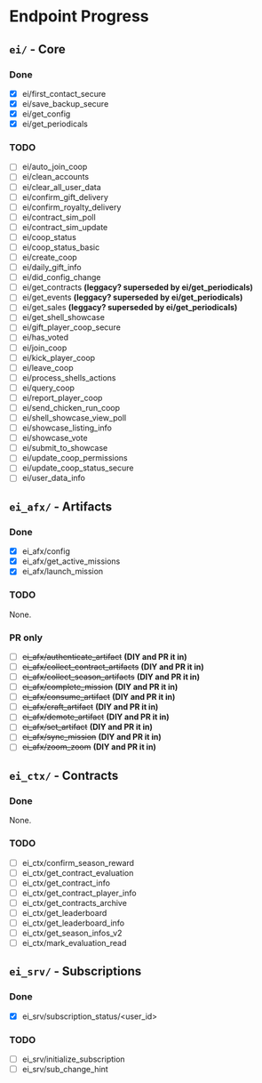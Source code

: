 # Endpoint Progress
## `ei/` - Core
### Done
- [x] ei/first_contact_secure
- [x] ei/save_backup_secure
- [x] ei/get_config
- [x] ei/get_periodicals
### TODO
- [ ] ei/auto_join_coop
- [ ] ei/clean_accounts
- [ ] ei/clear_all_user_data
- [ ] ei/confirm_gift_delivery
- [ ] ei/confirm_royalty_delivery
- [ ] ei/contract_sim_poll
- [ ] ei/contract_sim_update
- [ ] ei/coop_status
- [ ] ei/coop_status_basic
- [ ] ei/create_coop
- [ ] ei/daily_gift_info
- [ ] ei/did_config_change
- [ ] ei/get_contracts **(leggacy? superseded by ei/get_periodicals)**
- [ ] ei/get_events **(leggacy? superseded by ei/get_periodicals)**
- [ ] ei/get_sales **(leggacy? superseded by ei/get_periodicals)**
- [ ] ei/get_shell_showcase
- [ ] ei/gift_player_coop_secure
- [ ] ei/has_voted
- [ ] ei/join_coop
- [ ] ei/kick_player_coop
- [ ] ei/leave_coop
- [ ] ei/process_shells_actions
- [ ] ei/query_coop
- [ ] ei/report_player_coop
- [ ] ei/send_chicken_run_coop
- [ ] ei/shell_showcase_view_poll
- [ ] ei/showcase_listing_info
- [ ] ei/showcase_vote
- [ ] ei/submit_to_showcase
- [ ] ei/update_coop_permissions
- [ ] ei/update_coop_status_secure
- [ ] ei/user_data_info

## `ei_afx/` - Artifacts
### Done
- [x] ei_afx/config
- [x] ei_afx/get_active_missions
- [x] ei_afx/launch_mission
### TODO
None.
### PR only
- [ ] ~~ei_afx/authenticate_artifact~~ **(DIY and PR it in)**
- [ ] ~~ei_afx/collect_contract_artifacts~~ **(DIY and PR it in)**
- [ ] ~~ei_afx/collect_season_artifacts~~ **(DIY and PR it in)**
- [ ] ~~ei_afx/complete_mission~~ **(DIY and PR it in)**
- [ ] ~~ei_afx/consume_artifact~~ **(DIY and PR it in)**
- [ ] ~~ei_afx/craft_artifact~~ **(DIY and PR it in)**
- [ ] ~~ei_afx/demote_artifact~~ **(DIY and PR it in)**
- [ ] ~~ei_afx/set_artifact~~ **(DIY and PR it in)**
- [ ] ~~ei_afx/sync_mission~~ **(DIY and PR it in)**
- [ ] ~~ei_afx/zoom_zoom~~ **(DIY and PR it in)**

## `ei_ctx/` - Contracts
### Done
None.
### TODO
- [ ] ei_ctx/confirm_season_reward
- [ ] ei_ctx/get_contract_evaluation
- [ ] ei_ctx/get_contract_info
- [ ] ei_ctx/get_contract_player_info
- [ ] ei_ctx/get_contracts_archive
- [ ] ei_ctx/get_leaderboard
- [ ] ei_ctx/get_leaderboard_info
- [ ] ei_ctx/get_season_infos_v2
- [ ] ei_ctx/mark_evaluation_read

## `ei_srv/` - Subscriptions
### Done
- [x] ei_srv/subscription_status/<user_id>
### TODO
- [ ] ei_srv/initialize_subscription
- [ ] ei_srv/sub_change_hint
